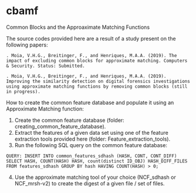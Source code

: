 # cbamf
Common Blocks and the Approaximate Matching Functions

The source codes provided here are a result of a study present on the following papers:

    . Moia, V.H.G., Breitinger, F., and Henriques, M.A.A. (2019). The impact of excluding common blocks for approximate matching. Computers & Security. Status: Submitted.
  
    . Moia, V.H.G., Breitinger, F., and Henriques, M.A.A. (2019). Improving the similarity detection on digital forensics investigations using approximate matching functions by removing common blocks (still in progress).

How to create the common feature database and populate it using an Approximate Matching function:

  1. Create the common feature database (folder: creating_common_feature_database).
  2. Extract the features of a given data set using one of the feature extraction tools provided here (folder: Feature_extraction_tools).
  3. Run the following SQL query on the common feature database:
  
    QUERY: INSERT INTO common_features_sdhash (HASH, CONT, CONT_DIFF) SELECT HASH, COUNT(HASH) HASH, count(distinct ID_OBJ) HASH_DIFF_FILES FROM features_sdhash GROUP BY hash HAVING COUNT(HASH) > 0;
    
  4. Use the approximate matching tool of your choice (NCF_sdhash or NCF_mrsh-v2) to create the digest of a given file / set of files.
